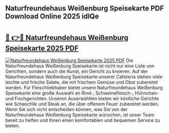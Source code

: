 ## Naturfreundehaus Weißenburg Speisekarte PDF Download Online 2025 idlQe

# <h2><a href="http://gc61li2.nevu.top/?p=Naturfreundehaus+Wei%c3%9fenburg+Speisekarte">🔗 👉🔴 Naturfreundehaus Weißenburg Speisekarte 2025 PDF</a></h2>

[![Naturfreundehaus Weißenburg Speisekarte 2025 PDF](https://i.imgur.com/dBaPXMq.png)](http://gc61li2.nevu.top/?p=Naturfreundehaus+Wei%c3%9fenburg+Speisekarte)
Die Naturfreundehaus Weißenburg Speisekarte ist nicht nur eine Liste von Gerichten, sondern auch die Kunst, ein Gericht zu kreieren. Auf der Naturfreundehaus Weißenburg Speisekarte unserer Cafeteria stehen viele leichte und frische Salate, die mit frischem Gemüse und Obst zubereitet werden. Für Fleischliebhaber bietet unsere Naturfreundehaus Weißenburg Speisekarte eine große Auswahl an Rind-, Schweinefleisch-, Hühnchen- und Fischgerichten. Unseren Auserwählten bieten wir köstliche Gerichte wie Schaschlik und Steak an, die über offenem Feuer zubereitet werden. Wenn Sie sich nicht entscheiden können, was Sie von der Naturfreundehaus Weißenburg Speisekarte wünschen, ist unser Team bereit zu helfen und Ihnen einen komfortablen und bequemen Service zu bieten.

